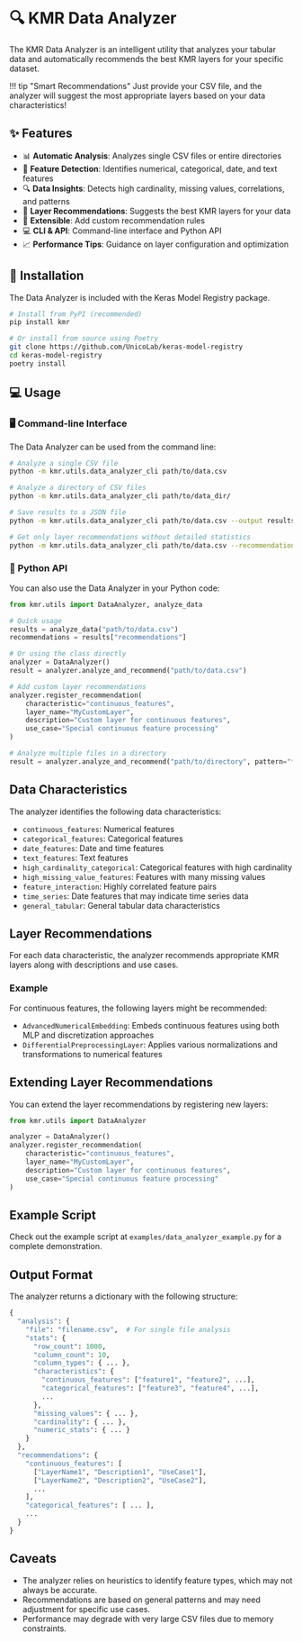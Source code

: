 # 🔍 KMR Data Analyzer

The KMR Data Analyzer is an intelligent utility that analyzes your tabular data and automatically recommends the best KMR layers for your specific dataset.

!!! tip "Smart Recommendations"
    Just provide your CSV file, and the analyzer will suggest the most appropriate layers based on your data characteristics!

## ✨ Features

- 📊 **Automatic Analysis**: Analyzes single CSV files or entire directories
- 🎯 **Feature Detection**: Identifies numerical, categorical, date, and text features
- 🔍 **Data Insights**: Detects high cardinality, missing values, correlations, and patterns
- 🧩 **Layer Recommendations**: Suggests the best KMR layers for your data
- 🔧 **Extensible**: Add custom recommendation rules
- 💻 **CLI & API**: Command-line interface and Python API
- 📈 **Performance Tips**: Guidance on layer configuration and optimization

## 🚀 Installation

The Data Analyzer is included with the Keras Model Registry package.

```bash
# Install from PyPI (recommended)
pip install kmr

# Or install from source using Poetry
git clone https://github.com/UnicoLab/keras-model-registry
cd keras-model-registry
poetry install
```

## 💻 Usage

### 🖥️ Command-line Interface

The Data Analyzer can be used from the command line:

```bash
# Analyze a single CSV file
python -m kmr.utils.data_analyzer_cli path/to/data.csv

# Analyze a directory of CSV files
python -m kmr.utils.data_analyzer_cli path/to/data_dir/

# Save results to a JSON file
python -m kmr.utils.data_analyzer_cli path/to/data.csv --output results.json

# Get only layer recommendations without detailed statistics
python -m kmr.utils.data_analyzer_cli path/to/data.csv --recommendations-only
```

### 🐍 Python API

You can also use the Data Analyzer in your Python code:

```python
from kmr.utils import DataAnalyzer, analyze_data

# Quick usage
results = analyze_data("path/to/data.csv")
recommendations = results["recommendations"]

# Or using the class directly
analyzer = DataAnalyzer()
result = analyzer.analyze_and_recommend("path/to/data.csv")

# Add custom layer recommendations
analyzer.register_recommendation(
    characteristic="continuous_features",
    layer_name="MyCustomLayer",
    description="Custom layer for continuous features",
    use_case="Special continuous feature processing"
)

# Analyze multiple files in a directory
result = analyzer.analyze_and_recommend("path/to/directory", pattern="*.csv")
```

## Data Characteristics

The analyzer identifies the following data characteristics:

- `continuous_features`: Numerical features
- `categorical_features`: Categorical features
- `date_features`: Date and time features
- `text_features`: Text features
- `high_cardinality_categorical`: Categorical features with high cardinality
- `high_missing_value_features`: Features with many missing values
- `feature_interaction`: Highly correlated feature pairs
- `time_series`: Date features that may indicate time series data
- `general_tabular`: General tabular data characteristics

## Layer Recommendations

For each data characteristic, the analyzer recommends appropriate KMR layers along with descriptions and use cases.

### Example

For continuous features, the following layers might be recommended:

- `AdvancedNumericalEmbedding`: Embeds continuous features using both MLP and discretization approaches
- `DifferentialPreprocessingLayer`: Applies various normalizations and transformations to numerical features

## Extending Layer Recommendations

You can extend the layer recommendations by registering new layers:

```python
from kmr.utils import DataAnalyzer

analyzer = DataAnalyzer()
analyzer.register_recommendation(
    characteristic="continuous_features",
    layer_name="MyCustomLayer",
    description="Custom layer for continuous features",
    use_case="Special continuous feature processing"
)
```

## Example Script

Check out the example script at `examples/data_analyzer_example.py` for a complete demonstration.

## Output Format

The analyzer returns a dictionary with the following structure:

```python
{
  "analysis": {
    "file": "filename.csv",  # For single file analysis
    "stats": {
      "row_count": 1000,
      "column_count": 10,
      "column_types": { ... },
      "characteristics": {
        "continuous_features": ["feature1", "feature2", ...],
        "categorical_features": ["feature3", "feature4", ...],
        ...
      },
      "missing_values": { ... },
      "cardinality": { ... },
      "numeric_stats": { ... }
    }
  },
  "recommendations": {
    "continuous_features": [
      ["LayerName1", "Description1", "UseCase1"],
      ["LayerName2", "Description2", "UseCase2"],
      ...
    ],
    "categorical_features": [ ... ],
    ...
  }
}
```

## Caveats

- The analyzer relies on heuristics to identify feature types, which may not always be accurate.
- Recommendations are based on general patterns and may need adjustment for specific use cases.
- Performance may degrade with very large CSV files due to memory constraints. 